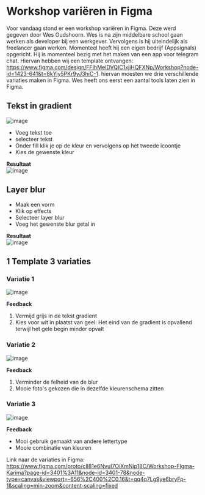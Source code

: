 # Workshop variëren in Figma
Voor vandaag stond er een workshop variëren in Figma. Deze werd gegeven door Wes Oudshoorn. Wes is na zijn middelbare school gaan werken als developer bij een werkgever. Vervolgens is hij uiteindelijk als freelancer gaan werken. Momenteel heeft hij een eigen bedrijf (Appsignals) opgericht. Hij is momenteel bezig met het maken van een app voor telegram chat. Hiervan hebben wij een template ontvangen: https://www.figma.com/design/FFIhMeIDVQIC1xjiHQFXNp/Workshop?node-id=1423-641&t=8kYiy5PKr9yJ3hiC-1. hiervan moesten we drie verschillende variaties maken in Figma. Wes heeft ons eerst een aantal tools laten zien in Figma. 

## Tekst in gradient  
![image](https://github.com/user-attachments/assets/a97f90c6-82a0-4bca-ba4a-25cc88517173)
- Voeg tekst toe
- selecteer tekst
- Onder fill klik je op de kleur en vervolgens op het tweede icoontje
- Kies de gewenste kleur

**Resultaat**  
![image](https://github.com/user-attachments/assets/ad130689-5191-4298-b28b-4dc867b79a09)

## Layer blur
- Maak een vorm
- Klik op effects
- Selecteer layer blur
- Voeg het gewenste blur getal in

**Resultaat**  
![image](https://github.com/user-attachments/assets/2552eb58-0852-4c07-880e-b71fe77e97eb)

## 1 Template 3 variaties
### **Variatie 1**  
![image](https://github.com/user-attachments/assets/bf0fd261-b96c-4d67-a175-c4b7e9e48f32)

**Feedback**
1. Vermijd grijs in de tekst gradient
2. Kies voor wit in plaatst van geel: Het eind van de gradient is opvallend terwijl het gele begin minder opvalt

### **Variatie 2**  
![image](https://github.com/user-attachments/assets/a8173744-4032-4e4d-a6e8-19161f233ae4)

**Feedback**  
1. Verminder de felheid van de blur
2. Mooie foto's gekozen die in dezelfde kleurenschema zitten

### **Variatie 3**  
![image](https://github.com/user-attachments/assets/a4778e52-d1a2-44b1-bb7c-e02cb4437d74)  

**Feedback**
- Mooi gebruik gemaakt van andere lettertype
- Mooie combinatie van kleuren

Link naar de variaties in Figma: https://www.figma.com/proto/cIl81e6NvuI7OiXmNip18C/Workshop-FIgma-Karima?page-id=3401%3A11&node-id=3401-78&node-type=canvas&viewport=-656%2C400%2C0.16&t=qq4q7Lg9ye6bryFp-1&scaling=min-zoom&content-scaling=fixed
